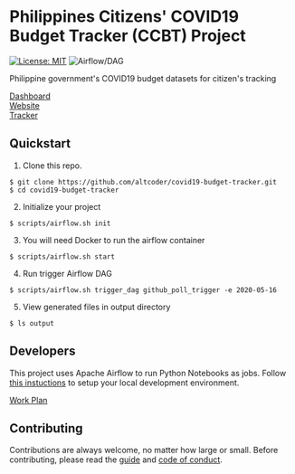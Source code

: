 # Philippines Citizens' COVID19 Budget Tracker (CCBT) Project

[![License: MIT](https://img.shields.io/badge/License-MIT-blue.svg)](https://raw.githubusercontent.com/altcoder/covid19-budget-tracker/master/LICENSE)
![Airflow/DAG](https://github.com/altcoder/covid19-budget-tracker/workflows/Airflow/DAG/badge.svg)

Philippine government's COVID19 budget datasets for citizen's tracking

[Dashboard](https://bit.ly/ccbt_dromic)  
[Website](https://covidbudget.ph/)  
[Tracker](https://bit.ly/holdpowertoaccount)  

## Quickstart

1. Clone this repo.

```
$ git clone https://github.com/altcoder/covid19-budget-tracker.git
$ cd covid19-budget-tracker
```

2. Initialize your project 

``` 
$ scripts/airflow.sh init
```

3. You will need Docker to run the airflow container 

``` 
$ scripts/airflow.sh start
```

4. Run trigger Airflow DAG

```
$ scripts/airflow.sh trigger_dag github_poll_trigger -e 2020-05-16
```

5. View generated files in output directory 

```
$ ls output
```

## Developers

This project uses Apache Airflow to run Python Notebooks as jobs. Follow [this
instuctions](docs/SETUP.md) to setup your local development environment.

[Work Plan](https://docs.google.com/document/d/1bmCZCne9mnlaE60ZODJNfTU2wVLw5RrLFocO5yzzElU)

## Contributing

Contributions are always welcome, no matter how large or small. Before contributing,
please read the [guide](.github/CONTRIBUTION.md) and [code of conduct](.github/CODE_OF_CONDUCT.md).
